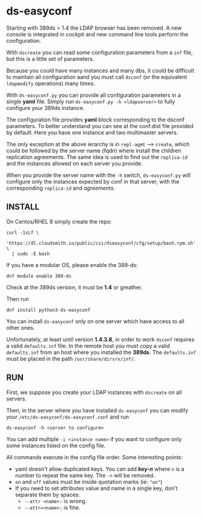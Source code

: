 # ds-easyconf
Starting with 389ds > 1.4 the LDAP browser has been removed. A new console is integrated in cockpit and new command line tools perform the configuration.

With `dscreate` you can read some configuration parameters from a `inf` file, but this is a little set of parameters.

Because you could have many instances and many dbs, it could be difficult to maintain all configuration aand you must call `dsconf` (or the equivalent `ldapmodify` operations) many times.

With `ds-easyconf.py` you can provide all configuration parameters in a single **yaml** file. Simply run `ds-easyconf.py -h <ldapserver>` to fully configure your 389ds instance.

The configuration file provides **yaml** block corresponding to the dsconf parameters. To better understand you can see at the conf.dist file provided by default. Here you have one instance and two multimaster servers.

The only exception at the above ierarchy is in `repl-agmt` --> `create`, which could be followed by the server name (fqdn) where install the children replication agreements. The same idea is used to find out the `replica-id` and the instances allowed on each server you provide.

When you provide the server name with the `-h` switch, `ds-easyconf.py` will configure only the instances expected by conf in that server, with the corresponding `replica-id` and *agreements*.

## INSTALL
On Centos/RHEL 8 simply create the repo:

```
curl -1sLf \
  'https://dl.cloudsmith.io/public/csi/dseasyconf/cfg/setup/bash.rpm.sh' \
  | sudo -E bash
```

If you have a modular OS, please enable the 389-ds:

`dnf module enable 389-ds`

Check at the 389ds version, it must be **1.4** or greather.

Then run

`dnf install python3-ds-easyconf`

You can install `ds-easyconf` only on one server which have access to all other ones.

Unfortunately, at least until version **1.4.3.8**, in order to work `dsconf` requires a valid `defaults.inf` file.
 In the remote host you must copy a valid `defaults.inf` from an host where you installed the **389ds**.
 The `defaults.inf` must be placed in the path `/usr/share/dirsrv/inf/`.

## RUN

First, we suppose you create your LDAP instances with `dscreate` on all servers.

Then, in the server where you have installed `ds-easyconf` you can modify your `/etc/ds-easyconf/ds-easyconf.conf` and run

```ds-easyconf -h <server to configure>```

You can add multiple `-i <instance name>` if you want to configure only some instances listed on the config file.

All commands execute in the config file order. Some interesting points:

- yaml doesn't allow duplicated keys. You can add **key-*n*** where `n` is a number to repeat the same key. The `-n` will be removed.
- `on` and `off` values must be inside quotation marks (ie: `"on"`)
- If you need to set attributes value and name in a single key, don't separate them by spaces:
  - `--attr <name>:` is wrong.
  - `--attr=<name>:` is fine.
